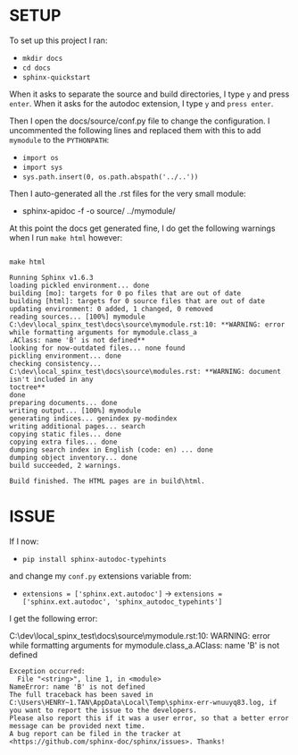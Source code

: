 # SETUP
To set up this project I ran:
  - `mkdir docs`
  - `cd docs`
  - `sphinx-quickstart`
  
When it asks to separate the source and build directories, I type `y` and press `enter`. When it asks for the autodoc 
extension, I type `y` and `press enter`.

Then I open the docs/source/conf.py file to change the configuration. I uncommented the following lines and replaced 
them with this to add `mymodule` to the `PYTHONPATH`:

  - `import os`
  - `import sys`
  - `sys.path.insert(0, os.path.abspath('../..'))`
  
Then I auto-generated all the .rst files for the very small module:
  - sphinx-apidoc -f -o source/ ../mymodule/
  
At this point the docs get generated fine, I do get the following warnings when I run `make html` however:

```

make html

Running Sphinx v1.6.3
loading pickled environment... done
building [mo]: targets for 0 po files that are out of date
building [html]: targets for 0 source files that are out of date
updating environment: 0 added, 1 changed, 0 removed
reading sources... [100%] mymodule
C:\dev\local_spinx_test\docs\source\mymodule.rst:10: **WARNING: error while formatting arguments for mymodule.class_a
.AClass: name 'B' is not defined**
looking for now-outdated files... none found
pickling environment... done
checking consistency... C:\dev\local_spinx_test\docs\source\modules.rst: **WARNING: document isn't included in any 
toctree**
done
preparing documents... done
writing output... [100%] mymodule
generating indices... genindex py-modindex
writing additional pages... search
copying static files... done
copying extra files... done
dumping search index in English (code: en) ... done
dumping object inventory... done
build succeeded, 2 warnings.

Build finished. The HTML pages are in build\html.
```

# ISSUE
If I now:
  - `pip install sphinx-autodoc-typehints`
  
and change my `conf.py` extensions variable from:
  - `extensions = ['sphinx.ext.autodoc']` -> `extensions = ['sphinx.ext.autodoc', 'sphinx_autodoc_typehints']`
  
  I get the following error:
  
  C:\dev\local_spinx_test\docs\source\mymodule.rst:10: WARNING: error while formatting arguments for mymodule.class_a.AClass: name 'B' is not defined

```
Exception occurred:
  File "<string>", line 1, in <module>
NameError: name 'B' is not defined
The full traceback has been saved in C:\Users\HENRY~1.TAN\AppData\Local\Temp\sphinx-err-wnuuyq83.log, if you want to report the issue to the developers.
Please also report this if it was a user error, so that a better error message can be provided next time.
A bug report can be filed in the tracker at <https://github.com/sphinx-doc/sphinx/issues>. Thanks!
```

